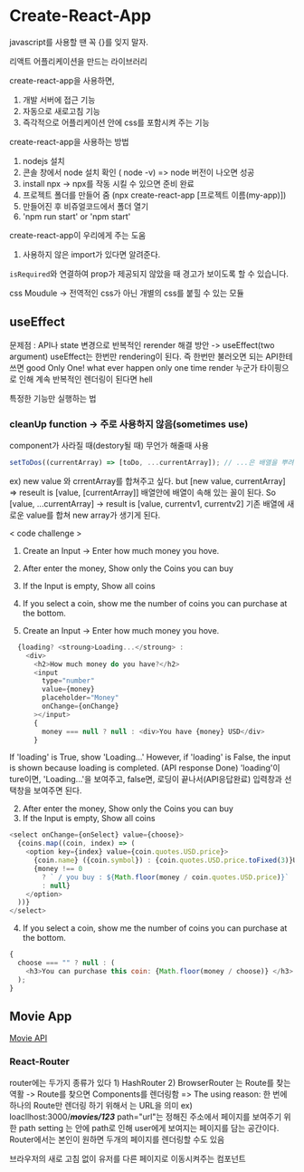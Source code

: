 # Create-React-App

javascript를 사용할 땐 꼭 {}를 잊지 말자.

리액트 어플리케이션을 만드는 라이브러리

create-react-app을 사용하면,

1. 개발 서버에 접근 기능
2. 자동으로 새로고침 기능
3. 즉각적으로 어플리케이션 안에 css를 포함시켜 주는 기능

create-react-app을 사용하는 방법

1. nodejs 설치
2. 콘솔 창에서 node 설치 확인 ( node -v) => node 버전이 나오면 성공
3. install npx -> npx를 작동 시킬 수 있으면 준비 완료
4. 프로젝트 폴더를 만들어 줌 (npx create-react-app [프로젝트 이름(my-app)])
5. 만들어진 후 비쥬얼코드에서 폴더 열기
6. 'npm run start' or 'npm start'

create-react-app이 우리에게 주는 도움

1. 사용하지 않은 import가 있다면 알려준다.

`isRequired`와 연결하여 prop가 제공되지 않았을 때
경고가 보이도록 할 수 있습니다.

css Moudule -> 전역적인 css가 아닌 개별의 css를 붙힐 수 있는 모듈

## useEffect

문제점 : API나 state 변경으로 반복적인 rerender
해결 방안 -> useEffect(two argument)
useEffect는 한번만 rendering이 된다. 즉 한번만 불러오면 되는 API한테쓰면 good
Only One! what ever happen only one time render
누군가 타이핑으로 인해 계속 반복적인 렌더링이 된다면 hell

특정한 기능만 실행하는 법

### cleanUp function -> 주로 사용하지 않음(sometimes use)

component가 사라질 때(destory될 때) 무언가 해줄때 사용

```js
setToDos((currentArray) => [toDo, ...currentArray]); // ...은 배열을 뿌려준다
```

ex) new value 와 crrentArray를 합쳐주고 싶다. but [new value, currentArray] => reseult is [value, [currentArray]] 배열안에 배열이 속해 있는 꼴이 된다.
So [value, ...currentArray] -> result is [value, currentv1, currentv2] 기존 배열에 새로운 value를 합쳐 new array가 생기게 된다.

< code challenge >

1. Create an Input -> Enter how much money you hove.
2. After enter the money, Show only the Coins you can buy
3. If the Input is empty, Show all coins
4. If you select a coin, show me the number of coins you can purchase at the bottom.

5. Create an Input -> Enter how much money you hove.

```js
  {loading? <stroung>Loading...</stroung> :
    <div>
      <h2>How much money do you have?</h2>
      <input
        type="number"
        value={money}
        placeholder="Money"
        onChange={onChange}
      ></input>
      {
        money === null ? null : <div>You have {money} USD</div>
      }
```

If 'loading' is True, show 'Loading...'
However, if 'loading' is False, the input is shown because loading is completed. (API response Done)
'loading'이 ture이면, 'Loading...'을 보여주고,
false면, 로딩이 끝나서(API응답완료) 입력창과 선택창을 보여주면 된다.

2. After enter the money, Show only the Coins you can buy
3. If the Input is empty, Show all coins

```js
<select onChange={onSelect} value={choose}>
  {coins.map((coin, index) => (
    <option key={index} value={coin.quotes.USD.price}>
      {coin.name} ({coin.symbol}) : {coin.quotes.USD.price.toFixed(3)}USD
      {money !== 0
        ? ` / you buy : ${Math.floor(money / coin.quotes.USD.price)}`
        : null}
    </option>
  ))}
</select>
```

4. If you select a coin, show me the number of coins you can purchase at the bottom.

```js
{
  choose === "" ? null : (
    <h3>You can purchase this coin: {Math.floor(money / choose)} </h3>
  );
}
```

## Movie App

[Movie API](https://yts.mx/api/v2/list_movies.json?minimum_rating=9&sort_by=year)

### React-Router

router에는 두가지 종류가 있다 1) HashRouter 2) BrowserRouter
<Switch>는 Route를 찾는 역활 -> Route를 찾으면 Components를 렌더링함 => The using reason: 한 번에 하나의 Route만 렌더링 하기 위해서
<Route>는 URL을 의미 ex) loacllhost:3000/**_movies/123_**
path="url"는 정해진 주소에서 페이지를 보여주기 위한 path setting
<Router>는 안에 path로 인해 user에게 보여지는 페이지를 담는 공간이다.
Router에서는 본인이 원하면 두개의 페이지를 렌더링할 수도 있음

<Link> 브라우저의 새로 고침 없이 유저를 다른 페이지로 이동시켜주는 컴포넌트
